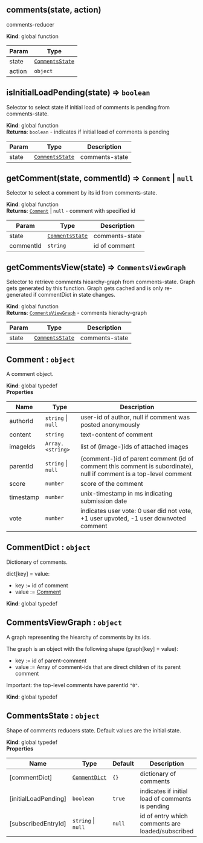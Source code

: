 <a id="comments"></a>

## comments(state, action)
comments-reducer

**Kind**: global function  

| Param | Type |
| --- | --- |
| state | [<code>CommentsState</code>](#commentsstate) | 
| action | <code>object</code> | 

<a id="isinitialloadpending"></a>

## isInitialLoadPending(state) ⇒ <code>boolean</code>
Selector to select state if initial load of comments is pending from comments-state.

**Kind**: global function  
**Returns**: <code>boolean</code> - indicates if initial load of comments is pending  

| Param | Type | Description |
| --- | --- | --- |
| state | [<code>CommentsState</code>](#commentsstate) | comments-state |

<a id="getcomment"></a>

## getComment(state, commentId) ⇒ <code>Comment</code> &#124; <code>null</code>
Selector to select a comment by its id from comments-state.

**Kind**: global function  
**Returns**: [<code>Comment</code>](#comment) &#124; <code>null</code> - comment with specified id  

| Param | Type | Description |
| --- | --- | --- |
| state | [<code>CommentsState</code>](#commentsstate) | comments-state |
| commentId | <code>string</code> | id of comment |

<a id="getcommentsview"></a>

## getCommentsView(state) ⇒ <code>CommentsViewGraph</code>
Selector to retrieve comments hiearchy-graph from comments-state.
Graph gets generated by this function. 
Graph gets cached and is only re-generated if commentDict in state changes.

**Kind**: global function  
**Returns**: [<code>CommentsViewGraph</code>](#commentsviewgraph) - comments hierachy-graph  

| Param | Type | Description |
| --- | --- | --- |
| state | [<code>CommentsState</code>](#commentsstate) | comments-state |

<a id="comment"></a>

## Comment : <code>object</code>
A comment object.

**Kind**: global typedef  
**Properties**

| Name | Type | Description |
| --- | --- | --- |
| authorId | <code>string</code> &#124; <code>null</code> | user-id of author, null if comment was posted anonymously |
| content | <code>string</code> | text-content of comment |
| imageIds | <code>Array.&lt;string&gt;</code> | list of (image-)ids of attached images |
| parentId | <code>string</code> &#124; <code>null</code> | (comment-)id of parent comment (id of comment this comment is subordinate), null if comment is a top-level comment |
| score | <code>number</code> | score of the comment |
| timestamp | <code>number</code> | unix-timestamp in ms indicating submission date |
| vote | <code>number</code> | indicates user vote: 0 user did not vote, +1 user upvoted, -1 user downvoted comment |

<a id="commentdict"></a>

## CommentDict : <code>object</code>
Dictionary of comments.

dict[key] = value:
* key := id of comment
* value := [Comment](#comment)

**Kind**: global typedef  
<a id="commentsviewgraph"></a>

## CommentsViewGraph : <code>object</code>
A graph representing the hiearchy of comments by its ids.

The graph is an object with the following shape (graph[key] = value):
* key := id of parent-comment
* value := Array<string> of comment-ids that are direct children of its parent comment

Important: the top-level comments have parentId `"0"`.

**Kind**: global typedef  
<a id="commentsstate"></a>

## CommentsState : <code>object</code>
Shape of comments reducers state.
Default values are the initial state.

**Kind**: global typedef  
**Properties**

| Name | Type | Default | Description |
| --- | --- | --- | --- |
| [commentDict] | [<code>CommentDict</code>](#commentdict) | <code>{}</code> | dictionary of comments |
| [initialLoadPending] | <code>boolean</code> | <code>true</code> | indicates if initial load of comments is pending |
| [subscribedEntryId] | <code>string</code> &#124; <code>null</code> | <code>null</code> | id of entry which comments are loaded/subscribed |

